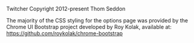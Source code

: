 Twitcher
Copyright 2012-present Thom Seddon

The majority of the CSS styling for the options page
was provided by the Chrome UI Bootstrap project
developed by Roy Kolak, available at:
	https://github.com/roykolak/chrome-bootstrap
